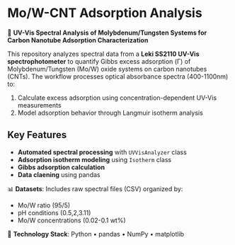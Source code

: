 # Mo/W-CNT Adsorption Analysis

🔬 **UV-Vis Spectral Analysis of Molybdenum/Tungsten Systems for Carbon Nanotube Adsorption Characterization**

This repository analyzes spectral data from a **Leki SS2110 UV-Vis spectrophotometer** to quantify Gibbs excess adsorption (Γ) of Molybdenum/Tungsten (Mo/W) oxide systems on carbon nanotubes (CNTs). The workflow processes optical absorbance spectra (400-1100nm) to:

1. Calculate excess adsorption using concentration-dependent UV-Vis measurements  
2. Model adsorption behavior through Langmuir isotherm analysis    

## Key Features
- **Automated spectral processing** with `UVVisAnalyzer` class  
- **Adsorption isotherm modeling** using `Isotherm` class  
- **Gibbs adsorption calculation**
- **Data claening** using pandas  

📊 **Datasets**: Includes raw spectral files (CSV) organized by:
- Mo/W ratio (95/5)  
- pH conditions (0.5,2,3.11)  
- Mo/W concentrations (0.02-0.1 wt%)  

🔧 **Technology Stack**: Python • pandas • NumPy  • matplotlib   
